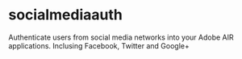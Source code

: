 # socialmediaauth
Authenticate users from social media networks into your Adobe AIR applications. Inclusing Facebook, Twitter and Google+
